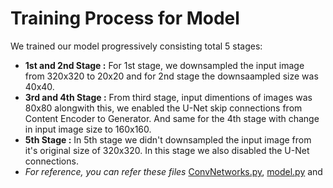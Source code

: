 Training Process for Model
==========================

We trained our model progressively consisting total 5 stages:

* **1st and 2nd Stage :** For 1st stage, we downsampled the input image from 320x320 to 20x20 and for 2nd stage the downsaampled size was 40x40.
* **3rd and 4th Stage :** From third stage, input dimentions of images was 80x80 alongwith this, we enabled the U-Net skip connections from Content Encoder to Generator. And same for the 4th stage with change in input image size to 160x160.
* **5th Stage :** In 5th stage we didn't downsampled the input image from it's original size of 320x320. In this stage we also disabled the U-Net connections.
* *For reference, you can refer these files* <a href="https://github.com/AI4Bharat/Fonts-for-Indian-Scripts/blob/main/ProcessFont/Model/ConvNetworks.py">ConvNetworks.py</a>, <a href="https://github.com/AI4Bharat/Fonts-for-Indian-Scripts/blob/main/ProcessFont/Model/model.py">model.py</a> and <a href="https://github.com/AI4Bharat/Fonts-for-Indian-Scripts/blob/main/ProcessFont/Model/train.py"></a>
